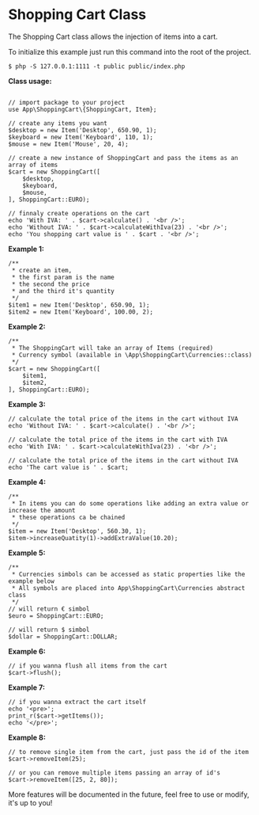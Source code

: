 
# Shopping Cart Class
The Shopping Cart class allows the injection of items into a cart.

To initialize this example just run this command into the root of the project.

```
$ php -S 127.0.0.1:1111 -t public public/index.php
```

**Class usage:**
```

// import package to your project
use App\ShoppingCart\{ShoppingCart, Item};

// create any items you want
$desktop = new Item('Desktop', 650.90, 1);
$keyboard = new Item('Keyboard', 110, 1);
$mouse = new Item('Mouse', 20, 4);

// create a new instance of ShoppingCart and pass the items as an array of items
$cart = new ShoppingCart([
    $desktop,
    $keyboard,
    $mouse,
], ShoppingCart::EURO);

// finnaly create operations on the cart
echo 'With IVA: ' . $cart->calculate() . '<br />';
echo 'Without IVA: ' . $cart->calculateWithIva(23) . '<br />';
echo 'You shopping cart value is ' . $cart . '<br />';

```

**Example 1:**
```
/**
 * create an item,
 * the first param is the name
 * the second the price
 * and the third it's quantity
 */
$item1 = new Item('Desktop', 650.90, 1);
$item2 = new Item('Keyboard', 100.00, 2);
```

**Example 2:**
```
/**
 * The ShoppingCart will take an array of Items (required)
 * Currency symbol (available in \App\ShoppingCart\Currencies::class)
 */
$cart = new ShoppingCart([
    $item1,
    $item2,
], ShoppingCart::EURO);
``` 
 
 **Example 3:**
 ```
// calculate the total price of the items in the cart without IVA 
echo 'Without IVA: ' . $cart->calculate() . '<br />';

// calculate the total price of the items in the cart with IVA 
echo 'With IVA: ' . $cart->calculateWithIva(23) . '<br />';

// calculate the total price of the items in the cart without IVA 
echo 'The cart value is ' . $cart;
 ```
 
 **Example 4:**
 ```
 /**
  * In items you can do some operations like adding an extra value or increase the amount
  * these operations ca be chained
  */
$item = new Item('Desktop', 560.30, 1);
$item->increaseQuatity(1)->addExtraValue(10.20);
 ```
 **Example 5:**
 ```
 /**
  * Currencies simbols can be accessed as static properties like the example below
  * All symbols are placed into App\ShoppingCart\Currencies abstract class
  */
 // will return € simbol
 $euro = ShoppingCart::EURO;
  
 // will return $ simbol
 $dollar = ShoppingCart::DOLLAR;
 ```
 
 **Example 6:**
 ```
 // if you wanna flush all items from the cart
 $cart->flush();
 ```
 
 **Example 7:**
 ```
 // if you wanna extract the cart itself
 echo '<pre>';
 print_r($cart->getItems());
 echo '</pre>';
 ```

 **Example 8:**
 ```
 // to remove single item from the cart, just pass the id of the item
 $cart->removeItem(25);

 // or you can remove multiple items passing an array of id's
$cart->removeItem([25, 2, 80]);
 ```
 
 More features will be documented in the future, feel free to use or modify, it's up to you!
